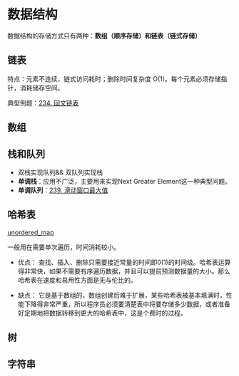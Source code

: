 # 数据结构

数据结构的存储方式只有两种：**数组（顺序存储）**和**链表（链式存储）**

## 链表

特点：元素不连续，链式访问耗时；删除时间复杂度 O(1)。每个元素必须存储指针，消耗储存空间。

典型例题：[234. 回文链表](https://leetcode-cn.com/problems/palindrome-linked-list/)



## 数组



## 栈和队列

- 双栈实现队列&& 双队列实现栈
- **单调栈**：应用不广泛，主要用来实现Next Greater Element这一种典型问题。
- **单调队列**：[239. 滑动窗口最大值](https://leetcode-cn.com/problems/sliding-window-maximum/)



## 哈希表

[unordered_map](https://zh.cppreference.com/w/cpp/container/unordered_map)

一般用在需要单次遍历，时间消耗较小。

- 优点：
  查找、插入、删除只需要接近常量的时间即0(1)的时间级。哈希表运算得非常快，如果不需要有序遍历数据，并且可以提前预测数据量的大小。那么哈希表在速度和易用性方面是无与伦比的。

- 缺点：
  它是基于数组的，数组创建后难于扩展，某些哈希表被基本填满时，性能下降得非常严重，所以程序员必须要清楚表中将要存储多少数据，或者准备好定期地把数据转移到更大的哈希表中，这是个费时的过程。



## 树



## 字符串





